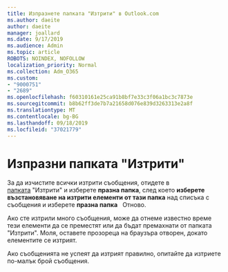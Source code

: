 ```yaml
---
title: Изпразнете папката "Изтрити" в Outlook.com
ms.author: daeite
author: daeite
manager: joallard
ms.date: 9/17/2019
ms.audience: Admin
ms.topic: article
ROBOTS: NOINDEX, NOFOLLOW
localization_priority: Normal
ms.collection: Adm_O365
ms.custom:
- "9000751"
- "2689"
ms.openlocfilehash: f60310161e25ca91b8bf7e33c3f06a1bc3c7873e
ms.sourcegitcommit: b8b62ff3de7b7a21658d076e839d3263313e2a8f
ms.translationtype: MT
ms.contentlocale: bg-BG
ms.lasthandoff: 09/18/2019
ms.locfileid: "37021779"
---
```

# <a name="empty-the-deleted-items-folder"></a>Изпразни папката "Изтрити"

За да изчистите всички изтрити съобщения, отидете в [папката](https://outlook.live.com/mail/deleteditems) "Изтрити" и изберете **празна папка**, след което **изберете възстановяване на изтрити елементи от тази папка** над списъка с съобщения и изберете **празна папка**   Отново.

Ако сте изтрили много съобщения, може да отнеме известно време тези елементи да се преместят или да бъдат премахнати от папката "Изтрити". Моля, оставете прозореца на браузъра отворен, докато елементите се изтрият.

Ако съобщенията не успеят да изтрият правилно, опитайте да изтриете по-малък брой съобщения.
